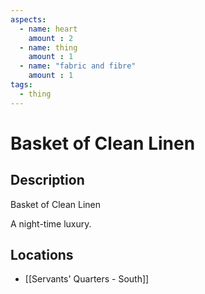 ```yaml
---
aspects: 
  - name: heart
    amount : 2
  - name: thing
    amount : 1
  - name: "fabric and fibre"
    amount : 1
tags:
  - thing
---
```


# Basket of Clean Linen

## Description
Basket of Clean Linen

A night-time luxury.
## Locations
- [[Servants' Quarters - South]]